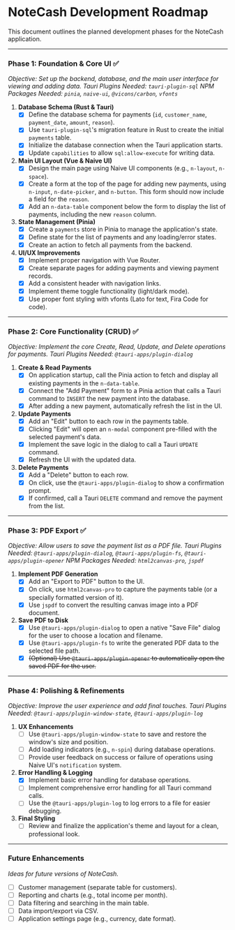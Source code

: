 # NoteCash Development Roadmap

This document outlines the planned development phases for the NoteCash application.

---

### Phase 1: Foundation & Core UI ✅

_Objective: Set up the backend, database, and the main user interface for viewing and adding data._
_Tauri Plugins Needed: `tauri-plugin-sql`_
_NPM Packages Needed: `pinia`, `naive-ui`, `@vicons/carbon`, `vfonts`_

1.  **Database Schema (Rust & Tauri)**
    - [x] Define the database schema for payments (`id`, `customer_name`, `payment_date`, `amount`, `reason`).
    - [x] Use `tauri-plugin-sql`'s migration feature in Rust to create the initial `payments` table.
    - [x] Initialize the database connection when the Tauri application starts.
    - [x] Update `capabilities` to allow `sql:allow-execute` for writing data.

2.  **Main UI Layout (Vue & Naive UI)**
    - [x] Design the main page using Naive UI components (e.g., `n-layout`, `n-space`).
    - [x] Create a form at the top of the page for adding new payments, using `n-input`, `n-date-picker`, and `n-button`. This form should now include a field for the `reason`.
    - [x] Add an `n-data-table` component below the form to display the list of payments, including the new `reason` column.

3.  **State Management (Pinia)**
    - [x] Create a `payments` store in Pinia to manage the application's state.
    - [x] Define state for the list of payments and any loading/error states.
    - [x] Create an action to fetch all payments from the backend.

4.  **UI/UX Improvements**
    - [x] Implement proper navigation with Vue Router.
    - [x] Create separate pages for adding payments and viewing payment records.
    - [x] Add a consistent header with navigation links.
    - [x] Implement theme toggle functionality (light/dark mode).
    - [x] Use proper font styling with vfonts (Lato for text, Fira Code for code).

---

### Phase 2: Core Functionality (CRUD) ✅

_Objective: Implement the core Create, Read, Update, and Delete operations for payments._
_Tauri Plugins Needed: `@tauri-apps/plugin-dialog`_

1.  **Create & Read Payments**
    - [x] On application startup, call the Pinia action to fetch and display all existing payments in the `n-data-table`.
    - [x] Connect the "Add Payment" form to a Pinia action that calls a Tauri command to `INSERT` the new payment into the database.
    - [x] After adding a new payment, automatically refresh the list in the UI.

2.  **Update Payments**
    - [x] Add an "Edit" button to each row in the payments table.
    - [x] Clicking "Edit" will open an `n-modal` component pre-filled with the selected payment's data.
    - [x] Implement the save logic in the dialog to call a Tauri `UPDATE` command.
    - [x] Refresh the UI with the updated data.

3.  **Delete Payments**
    - [x] Add a "Delete" button to each row.
    - [x] On click, use the `@tauri-apps/plugin-dialog` to show a confirmation prompt.
    - [x] If confirmed, call a Tauri `DELETE` command and remove the payment from the list.

---

### Phase 3: PDF Export ✅

_Objective: Allow users to save the payment list as a PDF file._
_Tauri Plugins Needed: `@tauri-apps/plugin-dialog`, `@tauri-apps/plugin-fs`, `@tauri-apps/plugin-opener`_
_NPM Packages Needed: `html2canvas-pro`, `jspdf`_

1.  **Implement PDF Generation**
    - [x] Add an "Export to PDF" button to the UI.
    - [x] On click, use `html2canvas-pro` to capture the payments table (or a specially formatted version of it).
    - [x] Use `jspdf` to convert the resulting canvas image into a PDF document.

2.  **Save PDF to Disk**
    - [x] Use `@tauri-apps/plugin-dialog` to open a native "Save File" dialog for the user to choose a location and filename.
    - [x] Use `@tauri-apps/plugin-fs` to write the generated PDF data to the selected file path.
    - [x] ~~(Optional) Use `@tauri-apps/plugin-opener` to automatically open the saved PDF for the user.~~

---

### Phase 4: Polishing & Refinements

_Objective: Improve the user experience and add final touches._
_Tauri Plugins Needed: `@tauri-apps/plugin-window-state`, `@tauri-apps/plugin-log`_

1.  **UX Enhancements**
    - [ ] Use `@tauri-apps/plugin-window-state` to save and restore the window's size and position.
    - [ ] Add loading indicators (e.g., `n-spin`) during database operations.
    - [ ] Provide user feedback on success or failure of operations using Naive UI's `notification` system.

2.  **Error Handling & Logging**
    - [x] Implement basic error handling for database operations.
    - [ ] Implement comprehensive error handling for all Tauri command calls.
    - [ ] Use the `@tauri-apps/plugin-log` to log errors to a file for easier debugging.

3.  **Final Styling**
    - [ ] Review and finalize the application's theme and layout for a clean, professional look.

---

### Future Enhancements

_Ideas for future versions of NoteCash._

- [ ] Customer management (separate table for customers).
- [ ] Reporting and charts (e.g., total income per month).
- [ ] Data filtering and searching in the main table.
- [ ] Data import/export via CSV.
- [ ] Application settings page (e.g., currency, date format).
